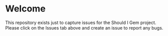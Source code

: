 # Welcome

This repository exists just to capture issues for the Should I Gem project.  Please click on the Issues tab above and create an issue to report any bugs.

